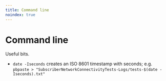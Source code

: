 ```yaml
---
title: Command line
noindex: true
---
```


# Command line

Useful bits.

- `date -Iseconds` creates an ISO 8601 timestamp with seconds; e.g. `pbpaste > "SubscriberNetworkConnectivityTests-Logs/tests-$(date -Iseconds).txt"`
